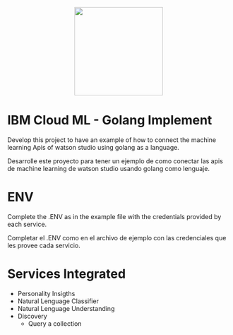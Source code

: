 <p align="center"><img src="https://carlosgrowth.com/_nuxt/img/06308a4.svg" width=200/></p>

# IBM Cloud ML - Golang Implement

Develop this project to have an example of how to connect the machine learning Apis of watson studio using golang as a language.

Desarrolle este proyecto para tener un ejemplo de como conectar las apis de machine learning de watson studio usando golang como lenguaje.
# ENV
Complete the .ENV as in the example file with the credentials provided by each service.

Completar el .ENV como en el archivo de ejemplo con las credenciales que les provee cada servicio.

# Services Integrated

  - Personality Insigths
  - Natural Lenguage Classifier
  - Natural Lenguage Understanding
  - Discovery
    - Query a collection
